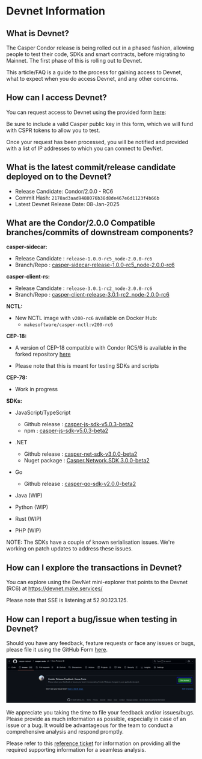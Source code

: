 # Devnet Information

## What is Devnet?

The Casper Condor release is being rolled out in a phased fashion, allowing people to test their code, SDKs and smart contracts, before migrating to Mainnet. The first phase of this is rolling out to Devnet. 

This article/FAQ is a guide to the process for gaining access to Devnet, what to expect when you do access Devnet, and any other concerns.

## How can I access Devnet?

You can request access to Devnet using the provided form [here](https://forms.gle/NXYtoK7gPXB1iPP3A): 
 

Be sure to include a valid Casper public key in this form, which we will fund with CSPR tokens to allow you to test.

Once your request has been processed, you will be notified and provided with a list of IP addresses to which you can connect to DevNet.

## What is the latest commit/release candidate deployed on to the Devnet?

- Release Candidate: Condor/2.0.0 - RC6
- Commit Hash: `2178ad3aad9488076b38d8de467e6d1123f4b66b`
- Latest Devnet Release Date: 08-Jan-2025

## What are the Condor/2.0.0 Compatible branches/commits of downstream components?

**casper-sidecar:**
  - Release Candidate   : `release-1.0.0-rc5_node-2.0.0-rc6`
  - Branch/Repo : [casper-sidecar-release-1.0.0-rc5_node-2.0.0-rc6](https://github.com/casper-network/casper-sidecar/tree/release-1.0.0-rc5_node-2.0.0-rc6)

**casper-client-rs:**
  - Release Candidate   : `release-3.0.1-rc2_node-2.0.0-rc6`
  - Branch/Repo : [casper-client-release-3.0.1-rc2_node-2.0.0-rc6](https://github.com/casper-ecosystem/casper-client-rs/tree/release-3.0.1-rc2_node-2.0.0-rc6)

**NCTL:**
  - New NCTL image with `v200-rc6` available on Docker Hub: 
    - `makesoftware/casper-nctl:v200-rc6`

**CEP-18:** 
  - A version of CEP-18 compatible with Condor RC5/6 is available in the forked repository [here](https://github.com/davidatwhiletrue/cep18-limited/tree/casper-2.0.0-rc5)

  - Please note that this is meant for testing SDKs and scripts

**CEP-78:**
- Work in progress

**SDKs:**
- JavaScript/TypeScript
  - Github release  : [casper-js-sdk-v5.0.3-beta2](https://github.com/casper-ecosystem/casper-js-sdk/releases/tag/5.0.3-beta2)  
  - npm : [casper-js-sdk-v5.0.3-beta2](https://www.npmjs.com/package/casper-js-sdk/v/5.0.3-beta2)

- .NET
  - Github release  : [casper-net-sdk-v3.0.0-beta2](https://github.com/make-software/casper-net-sdk/releases/tag/v3.0.0-beta2)  
  - Nuget package   : [Casper.Network.SDK 3.0.0-beta2](https://www.nuget.org/packages/Casper.Network.SDK/3.0.0-beta2)  

- Go
  - Github release  : [casper-go-sdk-v2.0.0-beta2](https://github.com/make-software/casper-go-sdk/releases/tag/v2.0.0-beta2)  
- Java (WIP)
- Python (WIP)
- Rust (WIP)
- PHP (WIP)

NOTE: 
The SDKs have a couple of known serialisation issues. We're working on patch updates to address these issues.

## How can I explore the transactions in Devnet?

You can explore using the DevNet mini-explorer that points to the Devnet (RC6) at https://devnet.make.services/ 

Please note that SSE is listening at 52.90.123.125.

## How can I report a bug/issue when testing in Devnet?

Should you have any feedback, feature requests or face any issues or bugs, please file it using the GitHub Form [here](https://github.com/casper-network/casper-node/issues/new?assignees=devendran-m%2Cpiotr-dziubecki%2Csacherjj%2Ccspramit%2CSaiProServ&labels=condor-feedback&projects=&template=feedback.yml&title=%5BCondor-Release%5D%3A+Specify+your+feedback%2Fissue+briefly).

![issue form](../image_archive/condor/casper_condor_issue_form.png)

We appreciate you taking the time to file your feedback and/or issues/bugs. Please provide as much information as possible, especially in case of an issue or a bug. It would be advantageous for the team to conduct a comprehensive analysis and respond promptly.

Please refer to this [reference ticket](https://github.com/casper-network/casper-node/issues/4999) for information on providing all the required supporting information for a seamless analysis. 

